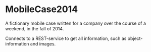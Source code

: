 MobileCase2014
==============
A fictionary mobile case written for a company over the course of a weekend, in the fall of 2014.

Connects to a REST-service to get all information, such as object-information and images.
